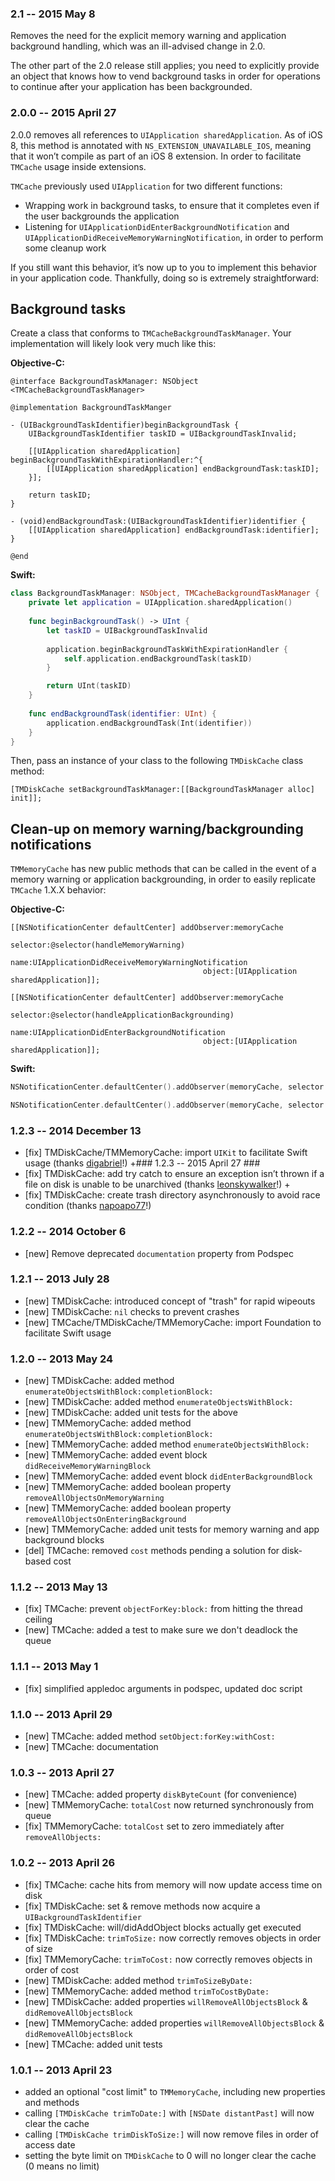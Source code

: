 ### 2.1 -- 2015 May 8 ###

Removes the need for the explicit memory warning and application background handling, which was an ill-advised change in 2.0.

The other part of the 2.0 release still applies; you need to explicitly provide an object that knows how to vend background tasks in order for operations to continue after your application has been backgrounded.

### 2.0.0 -- 2015 April 27 ###

2.0.0 removes all references to `UIApplication sharedApplication`. As of iOS 8, this method is annotated with `NS_EXTENSION_UNAVAILABLE_IOS`, meaning that it won’t compile as part of an iOS 8 extension. In order to facilitate `TMCache` usage inside extensions.

`TMCache` previously used `UIApplication` for two different functions:

* Wrapping work in background tasks, to ensure that it completes even if the user backgrounds the application
* Listening for `UIApplicationDidEnterBackgroundNotification` and `UIApplicationDidReceiveMemoryWarningNotification`, in order to perform some cleanup work

If you still want this behavior, it’s now up to you to implement this behavior in your application code. Thankfully, doing so is extremely straightforward:

## Background tasks

Create a class that conforms to `TMCacheBackgroundTaskManager`. Your implementation will likely look very much like this:

**Objective-C:**
```objc
@interface BackgroundTaskManager: NSObject <TMCacheBackgroundTaskManager>

@implementation BackgroundTaskManger

- (UIBackgroundTaskIdentifier)beginBackgroundTask {
    UIBackgroundTaskIdentifier taskID = UIBackgroundTaskInvalid;

    [[UIApplication sharedApplication] beginBackgroundTaskWithExpirationHandler:^{
        [[UIApplication sharedApplication] endBackgroundTask:taskID];
    }];

    return taskID;
}

- (void)endBackgroundTask:(UIBackgroundTaskIdentifier)identifier {
    [[UIApplication sharedApplication] endBackgroundTask:identifier];
}

@end
```

**Swift:**
```swift
class BackgroundTaskManager: NSObject, TMCacheBackgroundTaskManager {
    private let application = UIApplication.sharedApplication()
    
    func beginBackgroundTask() -> UInt {
        let taskID = UIBackgroundTaskInvalid
        
        application.beginBackgroundTaskWithExpirationHandler {
            self.application.endBackgroundTask(taskID)
        }

        return UInt(taskID)
    }
    
    func endBackgroundTask(identifier: UInt) {
        application.endBackgroundTask(Int(identifier))
    }
}

```

Then, pass an instance of your class to the following `TMDiskCache` class method:

```objc
[TMDiskCache setBackgroundTaskManager:[[BackgroundTaskManager alloc] init]];
```

## Clean-up on memory warning/backgrounding notifications

`TMMemoryCache` has new public methods that can be called in the event of a memory warning or application backgrounding, in order to easily replicate `TMCache` 1.X.X behavior:

**Objective-C:**
```objc
[[NSNotificationCenter defaultCenter] addObserver:memoryCache
                                         selector:@selector(handleMemoryWarning)        
                                             name:UIApplicationDidReceiveMemoryWarningNotification     
                                           object:[UIApplication sharedApplication]];

[[NSNotificationCenter defaultCenter] addObserver:memoryCache
                                         selector:@selector(handleApplicationBackgrounding)        
                                             name:UIApplicationDidEnterBackgroundNotification     
                                           object:[UIApplication sharedApplication]];
```

**Swift:**
```swift
NSNotificationCenter.defaultCenter().addObserver(memoryCache, selector: "handleMemoryWarning", name: UIApplicationDidReceiveMemoryWarningNotification, object: UIApplication.sharedApplication())

NSNotificationCenter.defaultCenter().addObserver(memoryCache, selector: "handleApplicationBackgrounding", name: UIApplicationDidEnterBackgroundNotification, object: UIApplication.sharedApplication())
```

### 1.2.3 -- 2014 December 13 ###
         
- [fix] TMDiskCache/TMMemoryCache: import `UIKit` to facilitate Swift usage (thanks [digabriel](https://github.com/tumblr/TMCache/pull/57)!)       +### 1.2.3 -- 2015 April 27 ###
- [fix] TMDiskCache: add try catch to ensure an exception isn’t thrown if a file on disk is unable to be unarchived (thanks [leonskywalker](https://github.com/tumblr/TMCache/pull/62)!)       +
- [fix] TMDiskCache: create trash directory asynchronously to avoid race condition (thanks [napoapo77](https://github.com/tumblr/TMCache/pull/68)!)

### 1.2.2 -- 2014 October 6 ###

- [new] Remove deprecated `documentation` property from Podspec

### 1.2.1 -- 2013 July 28 ###

- [new] TMDiskCache: introduced concept of "trash" for rapid wipeouts
- [new] TMDiskCache: `nil` checks to prevent crashes
- [new] TMCache/TMDiskCache/TMMemoryCache: import Foundation to facilitate Swift usage

### 1.2.0 -- 2013 May 24 ###

- [new] TMDiskCache: added method `enumerateObjectsWithBlock:completionBlock:`
- [new] TMDiskCache: added method `enumerateObjectsWithBlock:`
- [new] TMDiskCache: added unit tests for the above
- [new] TMMemoryCache: added method `enumerateObjectsWithBlock:completionBlock:`
- [new] TMMemoryCache: added method `enumerateObjectsWithBlock:`
- [new] TMMemoryCache: added event block `didReceiveMemoryWarningBlock`
- [new] TMMemoryCache: added event block `didEnterBackgroundBlock`
- [new] TMMemoryCache: added boolean property `removeAllObjectsOnMemoryWarning`
- [new] TMMemoryCache: added boolean property `removeAllObjectsOnEnteringBackground`
- [new] TMMemoryCache: added unit tests for memory warning and app background blocks
- [del] TMCache: removed `cost` methods pending a solution for disk-based cost


### 1.1.2 -- 2013 May 13 ###

- [fix] TMCache: prevent `objectForKey:block:` from hitting the thread ceiling
- [new] TMCache: added a test to make sure we don't deadlock the queue


### 1.1.1 -- 2013 May 1 ###

- [fix] simplified appledoc arguments in podspec, updated doc script


### 1.1.0 -- 2013 April 29 ###

- [new] TMCache: added method `setObject:forKey:withCost:`
- [new] TMCache: documentation


### 1.0.3 -- 2013 April 27 ###

- [new] TMCache: added property `diskByteCount` (for convenience)
- [new] TMMemoryCache: `totalCost` now returned synchronously from queue
- [fix] TMMemoryCache: `totalCost` set to zero immediately after `removeAllObjects:`


### 1.0.2 -- 2013 April 26 ###

- [fix] TMCache: cache hits from memory will now update access time on disk
- [fix] TMDiskCache: set & remove methods now acquire a `UIBackgroundTaskIdentifier`
- [fix] TMDiskCache: will/didAddObject blocks actually get executed
- [fix] TMDiskCache: `trimToSize:` now correctly removes objects in order of size
- [fix] TMMemoryCache: `trimToCost:` now correctly removes objects in order of cost
- [new] TMDiskCache: added method `trimToSizeByDate:`
- [new] TMMemoryCache: added method `trimToCostByDate:`
- [new] TMDiskCache: added properties `willRemoveAllObjectsBlock` & `didRemoveAllObjectsBlock`
- [new] TMMemoryCache: added properties `willRemoveAllObjectsBlock` & `didRemoveAllObjectsBlock`
- [new] TMCache: added unit tests


### 1.0.1 -- 2013 April 23 ###

- added an optional "cost limit" to `TMMemoryCache`, including new properties and methods
- calling `[TMDiskCache trimToDate:]` with `[NSDate distantPast]` will now clear the cache
- calling `[TMDiskCache trimDiskToSize:]` will now remove files in order of access date
- setting the byte limit on `TMDiskCache` to 0 will no longer clear the cache (0 means no limit)
